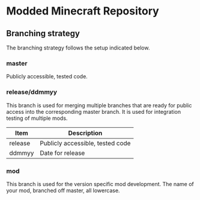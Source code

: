 # Modded Minecraft Repository

## Branching strategy

The branching strategy follows the setup indicated below.

### master

Publicly accessible, tested code.

### release/ddmmyy

This branch is used for merging multiple branches that are ready for public access into the corresponding master branch. It is used for integration testing of multiple mods.

| Item  | Description  |
|---|---|
| release  | Publicly accessible, tested code  |
| ddmmyy  | Date for release  |

### mod

This branch is used for the version specific mod development. The name of your mod, branched off master, all lowercase.
